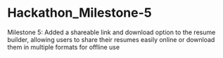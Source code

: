 # Hackathon_Milestone-5
Milestone 5: Added a shareable link and download option to the resume builder, allowing users to share their resumes easily online or download them in multiple formats for offline use
